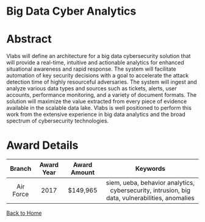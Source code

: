 
Big Data Cyber Analytics
========================

# Abstract


Vlabs will define an architecture for a big data cybersecurity solution that will provide a real-time, intuitive and actionable analytics for enhanced situational awareness and rapid response. The system will facilitate automation of key security decisions with a goal to accelerate the attack detection time of highly resourceful adversaries. The system will ingest and analyze various data types and sources such as tickets, alerts, user accounts, performance monitoring, and a variety of document formats.  The solution will maximize the value extracted from every piece of evidence available in the scalable data lake. Vlabs is well positioned to perform this work from the extensive experience in big data analytics and the broad spectrum of cybersecurity technologies.  

# Award Details

|Branch|Award Year|Award Amount|Keywords|
| :---: | :---: | :---: | :---: |
|Air Force|2017|$149,965|siem, ueba, behavior analytics, cybersecurity, intrusion, big data, vulnerabilities, anomalies|
  
  


[Back to Home](https://github.com/chrischow/dod_sbir_awards/DJ/#1385)